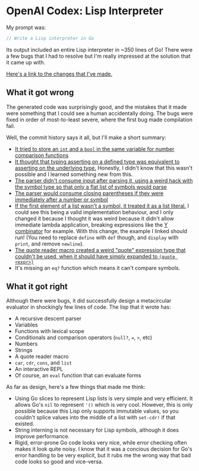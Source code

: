 # OpenAI Codex: Lisp Interpreter

My prompt was:

```go
// Write a Lisp interpreter in Go
```

Its output included an entire Lisp interpreter in ~350 lines of Go! There were a few bugs that I had to resolve but I'm really impressed at the solution that it came up with.

[Here's a link to the changes that I've made.](https://github.com/malcolmseyd/openai-testing/compare/6ac745dad68d1ad911dd81d803ad3aa28dfdcb12...38ce4f9940d81ae0c701383b99e0e0cc83bbed98#diff-a04fe97432699e7cc309b5a6656a9ba7ca72e860cf25f53e85ab2944c7124c8b)

## What it got wrong

The generated code was surprisingly good, and the mistakes that it made were something that I could see a human accidentally doing. The bugs were fixed in order of most-to-least severe, where the first bug made compilation fail.

Well, the commit history says it all, but I'll make a short summary:

* [It tried to store an `int` and a `bool` in the same variable for number comparison functions](https://github.com/malcolmseyd/openai-testing/commit/60568018c4c65159218768ce3959ee94950c4e14)
* [It thought that typing asserting on a defined type was equivalent to asserting on the underlying type.](https://github.com/malcolmseyd/openai-testing/commit/f6f59282d4c7f6cfc41dab2e85f28e0ced3c81a6) Honestly, I didn't know that this wasn't possible and I learned something new from this.
* [The parser didn't consume input after parsing it, using a weird hack with the symbol type so that only a flat list of symbols would parse](https://github.com/malcolmseyd/openai-testing/commit/f42b8a64bdba3969a2c7515e7f3016a4f9eb57fe)
* [The parser would consume closing parentheses if they were immediately after a number or symbol](https://github.com/malcolmseyd/openai-testing/commit/e38deaffa993fe4ebc166111b6fd0ea7b4256f5e)
* [If the first element of a list wasn't a symbol, it treated it as a list literal.](https://github.com/malcolmseyd/openai-testing/commit/354e239d6e5ef79832e7c99eb66efc7b06cc903b) I could see this being a valid implementation behaviour, and I only changed it because I thought it was weird because it didn't allow immediate lambda application, breaking expressions like the [Y combinator](https://rosettacode.org/wiki/Y_combinator#Scheme) for example. With this change, the example I linked should run! (You need to replace `define` with `def` though, and `display` with `print`, and remove `newline`).
* [The quote reader macro created a weird "quote" expression type that couldn't be used, when it should have simply expanded to `(quote <expr>)`](https://github.com/malcolmseyd/openai-testing/commit/38ce4f9940d81ae0c701383b99e0e0cc83bbed98)
* It's missing an `eq?` function which means it can't compare symbols.

## What it got right

Although there were bugs, it did successfully design a metacircular evaluator in shockingly few lines of code. The lisp that it wrote has:

* A recursive descent parser
* Variables
* Functions with lexical scope
* Conditionals and comparison operators (`null?`, `=`, `>`, etc)
* Numbers
* Strings
* A quote reader macro
* `car`, `cdr`, `cons`, and `list`
* An interactive REPL
* Of course, an `eval` function that can evaluate forms

As far as design, here's a few things that made me think:

* Using Go slices to represent Lisp lists is very simple and very efficient. It allows Go's `nil` to represent `'()` which is very cool. However, this is only possible because this Lisp only supports immutable values, so you couldn't splice values into the middle of a list with `set-cdr!` if that existed.
* String interning is not necessary for Lisp symbols, although it does improve performance.
* Rigid, error-prone Go code looks very nice, while error checking often makes it look quite noisy. I know that it was a concious decision for Go's error handling to be very explicit, but it rubs me the wrong way that bad code looks so good and vice-versa.